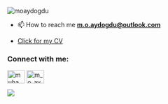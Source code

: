 <p align="left"> 
    <img src="https://komarev.com/ghpvc/?username=moaydogdu" alt="moaydogdu" /> 
    
- 📫 How to reach me **m.o.aydogdu@outlook.com**

- <a href="https://1drv.ms/b/s!Ao07TSRmO3pXgtQxmPfZi8XnvKkh3g">Click for my CV</a>

<h3 align="left">Connect with me:</h3>
<p align="left">
<a href="https://linkedin.com/in/muhammetoguzhanaydogdu" target="blank"><img align="center" src="https://raw.githubusercontent.com/rahuldkjain/github-profile-readme-generator/master/src/images/icons/Social/linked-in-alt.svg" alt="muhammetoguzhanaydogdu" height="30" width="40" /></a>
<a href="https://www.hackerrank.com/m_o_aydogdu" target="blank"><img align="center" src="https://raw.githubusercontent.com/rahuldkjain/github-profile-readme-generator/master/src/images/icons/Social/hackerrank.svg" alt="m_o_aydogdu" height="30" width="40" /></a>

<p></p>
<img align="justify" src="https://github-readme-stats.vercel.app/api/top-langs?username=moaydogdu&show_icons=true&locale=en&layout=compact&title_color=FAC601&icon_color=FAC601&bg_color=193649&text_color=ffffff"/>  

